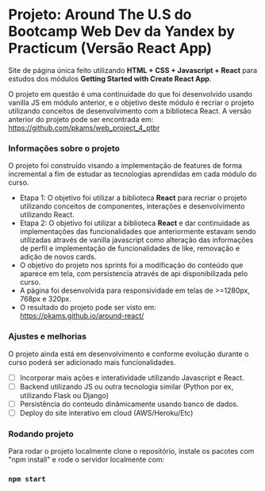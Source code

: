 # Projeto: Around The U.S do Bootcamp Web Dev da Yandex by Practicum (Versão React App)

Site de página única feito utilizando **HTML + CSS + Javascript + React** para estudos dos módulos **Getting Started with Create React App**.

O projeto em questão é uma continuidade do que foi desenvolvido usando vanilla JS em módulo anterior, e o objetivo deste módulo é recriar o projeto utilizando conceitos de desenvolvimento com a biblioteca React. A versão anterior do projeto pode ser encontrada em:
https://github.com/pkams/web_project_4_ptbr

### Informações sobre o projeto

O projeto foi construído visando a implementação de features de forma incremental a fim de estudar as tecnologias aprendidas em cada módulo do curso.

- Etapa 1: O objetivo foi utilizar a biblioteca **React** para recriar o projeto utilizando conceitos de componentes, interações e desenvolvimento utilizando React.
- Etapa 2: O objetivo foi utilizar a biblioteca **React** e dar continuidade as implementações das funcionalidades que anteriormente estavam sendo utilizadas através de vanilla javascript como alteração das informações de perfil e implementação de funcionalidades de like, removação e adição de novos cards.
- O objetivo do projeto nos sprints foi a modificação do conteúdo que aparece em tela, com persistencia através de api disponibilizada pelo curso.
- A página foi desenvolvida para responsividade em telas de >=1280px, 768px e 320px.
- O resultado do projeto pode ser visto em: https://pkams.github.io/around-react/

### Ajustes e melhorias

O projeto ainda está em desenvolvimento e conforme evolução durante o curso poderá ser adicionado mais funcionalidades.

- [ ] Incorporar mais ações e interatividade utilizando Javascript e React.
- [ ] Backend utilizando JS ou outra tecnologia similar (Python por ex, utilizando Flask ou Django)
- [ ] Persistência do conteudo dinâmicamente usando banco de dados.
- [ ] Deploy do site interativo em cloud (AWS/Heroku/Etc)

### Rodando projeto

Para rodar o projeto localmente clone o repositório, instale os pacotes com "npm install" e rode o servidor localmente com:

### `npm start`
